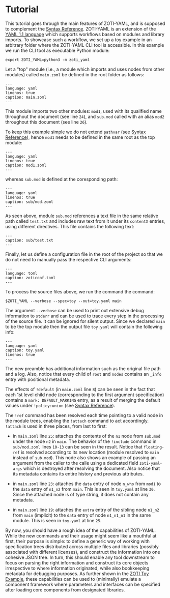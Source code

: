 # Tutorial

This tutorial goes through the main features of ZOTI-YAML, and is
supposed to complement the [Syntax
Reference](syntax-reference). ZOTI-YAML is an extension of the [YAML
1.1 language](https://yaml.org/spec/1.1/) which supports workflows
based on modules and library imports. To showcase such a workflow, we
set up a toy example in an arbitrary folder where the ZOTI-YAML CLI
tool is accessible. In this example we run the CLI tool as executable
Python module:

```
export ZOTI_YAML=python3 -m zoti_yaml
```

Let a "top" module (i.e., a module which imports and uses nodes from
other modules) called `main.zoml` be defined in the root folder as
follows:

```{literalinclude} ../../tests/scenario1/main.zoml
---
language: yaml
linenos: true
caption: main.zoml
---
```

This module imports two other modules: `mod1`, used with its qualified
name throughout the document (see line `24`), and `sub.mod` called
with an alias `mod2` throughout this document (see line `26`).

To keep this example simple we do not extend `pathvar` (see [Syntax
Reference](syntax-reference)), hence `mod1` needs to be defined in the
same root as the top module:


```{literalinclude} ../../tests/scenario1/mod1.zoml
---
language: yaml
linenos: true
caption: mod1.zoml
---
```

whereas `sub.mod` is defined at the coresponding path:

```{literalinclude} ../../tests/scenario1/sub/mod.zoml
---
language: yaml
linenos: true
caption: sub/mod.zoml
---
```

As seen above, module `sub.mod` references a text file in the same
relative path called `test.txt` and includes raw text from it under
its `contentX` entries, using different directives. This file contains
the following text:

```{literalinclude} ../../tests/scenario1/sub/test.txt
---
caption: sub/test.txt
---
```

Finally, let us define a configuration file in the root of the project
so that we do not need to manually pass the respective CLI arguments:

```{literalinclude} ../../tests/scenario1/zoticonf.toml
---
language: toml
caption: zoticonf.toml
---
```

To process the source files above, we run the command the command:

```
$ZOTI_YAML --verbose --spec=toy --out=toy.yaml main
```

The argument `--verbose` can be used to print out extensive debug
information to `stderr` and can be used to trace every step in the
processing of the source file. It can be ignored for silent
output. Since we declared `main` to be the top module then the output
file `toy.yaml` will contain the following info:

```{literalinclude} ../../tests/scenario1/toy.yaml
---
language: yaml
caption: toy.yaml
linenos: true
---
```

The new preamble has additional information such as the original file
path and a log. Also, notice that every child of `root` and `nodes`
contains an `_info` entry with positional metadata.

The effects of `!default` (in `main.zoml` line `8`) can be seen in the
fact that each 1st level child node (corresponding to the first
argument specification) contains a `mark: DEFAULT_MARKING` entry, as a
result of merging the default values under `!policy:union` (see
[Syntax Reference](syntax-reference)).

The `!ref` command has been resolved each time pointing to a valid
node in the module trees, enabling the `!attach` command to act
accordingly. `!attach` is used in three places, from last to first:

- in `main.zoml` line `25`: attaches the contents of the `n1` node
  from `sub.mod` under the node `n2` in `main`. The behavior of the
  `!include` command in `sub/mod.zoml` lines `10-13` can be seen in
  the result. Notice that `floating-ref` is resolved according to its
  new location (module resolved to `main` instead of `sub.mod`). This
  node also shows an example of passing an argument from the caller to
  the calle using a dedicated field `zoti-yaml-args` which is
  destroyed after resolving the document.  Also notice that its
  metadata contains its entire history and previous attributes.
  
- in `main.zoml` line `23`: attaches the `data` entry of node `n_who`
  from `mod1` to the `data` entry of `n1_n2` from `main`. This is seen
  in `toy.yaml` at line `30`. Since the attached node is of type
  string, it does not contain any metadata.

- in `main.zoml` line `19`: attaches the `extra` entry of the sibling
  node `n1_n2` from `main` (implicit) to the `data` entry of node
  `n1_n1_n1` in the same module. This is seen in `toy.yaml` at line
  `25`.

By now, you should have a rough idea of the capabilities of
ZOTI-YAML. While the new commands and their usage might seem like a
mouthful at first, their purpose is simple: to define a generic way of
working with specification trees distributed across multiple files and
libraries (possibly associated with different licenses), and construct
the information into one cohesive JSON tree. In turn, this should
enable any tool downstream to focus on parsing the right information
and construct its core objects irrespective to where information
originated, while also bookkeeping metadata for debugging purposes. As
further shown in the [ZOTI Toy
Example](https://ericsson.github.io/zoti/example), these capabilities
can be used to (minimally) emulate a component framework where
parameters and interfaces can be specified after loading core
components from designated libraries.
